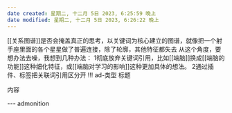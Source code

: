 ```yaml
---
date created: 星期二, 十二月 5日 2023, 6:25:59 晚上
date modified: 星期二, 十二月 5日 2023, 6:26:22 晚上
---
```

[[关系图谱]]是否会掩盖真正的思考，以关键词为核心建立的图谱，就像把一个射手座里面的各个星星做了普遍连接，除了轮廓，其他特征都失去
从这个角度，要想办法去噪，我想到几种办法：
1彻底放弃关键词引用，比如[[端脑]]换成[[端脑的功能]]这种细化特征，或[[端脑对学习的影响]]这种更加具体的想法。
2通过插件、标签把关联词引用区分开
!!! ad-类型 标题

内容

--- admonition